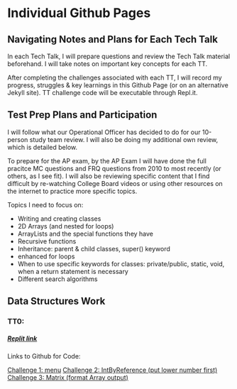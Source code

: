# Individual Github Pages

## Navigating Notes and Plans for Each Tech Talk
In each Tech Talk, I will prepare questions and review the Tech Talk material beforehand. I will take notes on important key concepts for each TT. 

After completing the challenges associated with each TT, I will record my progress, struggles & key learnings in this Github Page (or on an alternative Jekyll site). TT challenge code will be executable through Repl.it.

## Test Prep Plans and Participation

I will follow what our Operational Officer has decided to do for our 10-person study team review. I will also be doing my additional own review, which is detailed below.

To prepare for the AP exam, by the AP Exam I will have done the full pracitce MC questions and FRQ questions from 2010 to most recently (or others, as I see fit). I will also be reviewing specific content that I find difficult by re-watching College Board videos or using other resources on the internet to practice more specific topics.

Topics I need to focus on:
* Writing and creating classes
* 2D Arrays (and nested for loops)
* ArrayLists and the special functions they have
* Recursive functions
* Inheritance: parent & child classes, super() keyword
* enhanced for loops
* When to use specific keywords for classes: private/public, static, void, when a return statement is necessary
* Different search algorithms


## Data Structures Work

### TT0: 
##### [Replit link](https://replit.com/@RachelWei1/Data-Structures-Indiv)
Links to Github for Code: 

[Challenge 1: menu](https://github.com/wrachel/tri3Individual/blob/master/tri3Individual/src/menu.java)
[Challenge 2: IntByReference (put lower number first)](https://github.com/wrachel/tri3Individual/blob/master/tri3Individual/src/IntByReference.java)
[Challenge 3: Matrix (format Array output)](https://github.com/wrachel/tri3Individual/blob/master/tri3Individual/src/Matrix.java)



